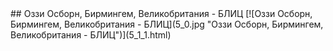 <meta charset="utf-8">
<link rel='stylesheet' href='markdown.css'/>
## Оззи Осборн, Бирмингем, Великобритания - БЛИЦ
[![Оззи Осборн, Бирмингем, Великобритания - БЛИЦ](5_0.jpg "Оззи Осборн, Бирмингем, Великобритания - БЛИЦ")](5_1_1.html)
